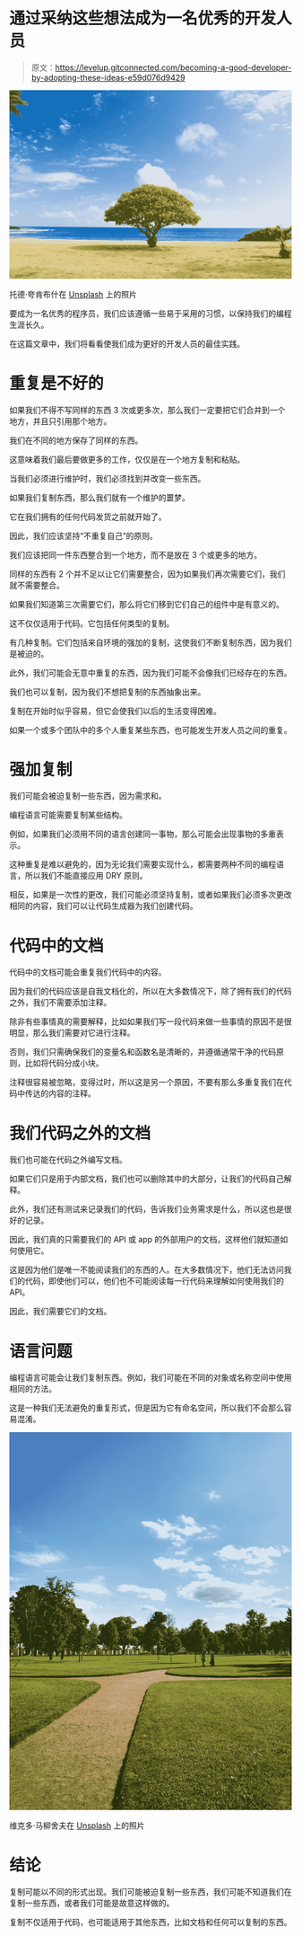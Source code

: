 # 通过采纳这些想法成为一名优秀的开发人员

> 原文：<https://levelup.gitconnected.com/becoming-a-good-developer-by-adopting-these-ideas-e59d076d9429>

![](img/74e518242f858cae0631f39b5e7535f3.png)

托德·夸肯布什在 [Unsplash](https://unsplash.com?utm_source=medium&utm_medium=referral) 上的照片

要成为一名优秀的程序员，我们应该遵循一些易于采用的习惯，以保持我们的编程生涯长久。

在这篇文章中，我们将看看使我们成为更好的开发人员的最佳实践。

# 重复是不好的

如果我们不得不写同样的东西 3 次或更多次，那么我们一定要把它们合并到一个地方，并且只引用那个地方。

我们在不同的地方保存了同样的东西。

这意味着我们最后要做更多的工作，仅仅是在一个地方复制和粘贴。

当我们必须进行维护时，我们必须找到并改变一些东西。

如果我们复制东西，那么我们就有一个维护的噩梦。

它在我们拥有的任何代码发货之前就开始了。

因此，我们应该坚持“不重复自己”的原则。

我们应该把同一件东西整合到一个地方，而不是放在 3 个或更多的地方。

同样的东西有 2 个并不足以让它们需要整合，因为如果我们再次需要它们，我们就不需要整合。

如果我们知道第三次需要它们，那么将它们移到它们自己的组件中是有意义的。

这不仅仅适用于代码。它包括任何类型的复制。

有几种复制。它们包括来自环境的强加的复制，这使我们不断复制东西，因为我们是被迫的。

此外，我们可能会无意中重复的东西，因为我们可能不会像我们已经存在的东西。

我们也可以复制，因为我们不想把复制的东西抽象出来。

复制在开始时似乎容易，但它会使我们以后的生活变得困难。

如果一个或多个团队中的多个人重复某些东西，也可能发生开发人员之间的重复。

# 强加复制

我们可能会被迫复制一些东西，因为需求和。

编程语言可能需要复制某些结构。

例如，如果我们必须用不同的语言创建同一事物，那么可能会出现事物的多重表示。

这种重复是难以避免的，因为无论我们需要实现什么，都需要两种不同的编程语言，所以我们不能直接应用 DRY 原则。

相反，如果是一次性的更改，我们可能必须坚持复制，或者如果我们必须多次更改相同的内容，我们可以让代码生成器为我们创建代码。

# 代码中的文档

代码中的文档可能会重复我们代码中的内容。

因为我们的代码应该是自我文档化的，所以在大多数情况下，除了拥有我们的代码之外，我们不需要添加注释。

除非有些事情真的需要解释，比如如果我们写一段代码来做一些事情的原因不是很明显，那么我们需要对它进行注释。

否则，我们只需确保我们的变量名和函数名是清晰的，并遵循通常干净的代码原则，比如将代码分成小块。

注释很容易被忽略，变得过时，所以这是另一个原因，不要有那么多重复我们在代码中传达的内容的注释。

# 我们代码之外的文档

我们也可能在代码之外编写文档。

如果它们只是用于内部文档，我们也可以删除其中的大部分，让我们的代码自己解释。

此外，我们还有测试来记录我们的代码，告诉我们业务需求是什么，所以这也是很好的记录。

因此，我们真的只需要我们的 API 或 app 的外部用户的文档，这样他们就知道如何使用它。

这是因为他们是唯一不能阅读我们的东西的人。在大多数情况下，他们无法访问我们的代码，即使他们可以，他们也不可能阅读每一行代码来理解如何使用我们的 API。

因此，我们需要它们的文档。

# 语言问题

编程语言可能会让我们复制东西。例如，我们可能在不同的对象或名称空间中使用相同的方法。

这是一种我们无法避免的重复形式，但是因为它有命名空间，所以我们不会那么容易混淆。

![](img/061f93b68bbc864a3effeef70df3b20a.png)

维克多·马柳舍夫在 [Unsplash](https://unsplash.com?utm_source=medium&utm_medium=referral) 上的照片

# 结论

复制可能以不同的形式出现。我们可能被迫复制一些东西，我们可能不知道我们在复制一些东西，或者我们可能是故意这样做的。

复制不仅适用于代码，也可能适用于其他东西，比如文档和任何可以复制的东西。